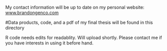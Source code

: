 
My contact information will be up to date on my personal website: www.brandongenco.com

#Data products, code, and a pdf of my final thesis will be found in this directory

R code needs edits for readablity. Will upload shortly. Please contact me if you have interests in using it before hand.
